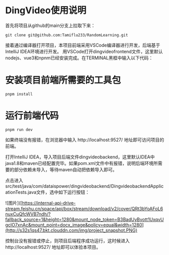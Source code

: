 # DingVideo使用说明
首先将项目从github的main分支上拉取下来：
```shell
git clone git@github.com:Tamiflu233/RandomLearning.git
```
接着通过编译器打开项目，本项目前端采用VSCode编译器进行开发，后端基于IntelliJ IDEA环境进行开发。
用VSCode打开dingvideofrontend文件，这里默认nodejs、vue3和npnm已经安装完成。在TERMINAL黑框中输入以下代码：
# 安装项目前端所需要的工具包
```shell
pnpm install
```

# 运行前端代码
```shell
pnpm run dev 

```

如果终端没有报错，在浏览器中输入 http://localhost:9527/ 地址即可访问项目的前端。

打开IntelliJ IDEA，导入项目后端文件dingvideobackend，这里默认IDEA中java1.8和maven已经配置完毕。如果pom.xml文件中有报错，说明后端环境所需要的部分依赖未导入，等待maven自动把依赖导入即可。

点击进入src/test/java/com/dataispower/dingvideobackend/DingvideobackendApplicationTests.java文件，选中如下运行按钮：

![图片]([https://internal-api-drive-stream.feishu.cn/space/api/box/stream/download/v2/cover/QRt3bYoAFoL6nuxCuQfcWVB7ndh/?fallback_source=1&height=1280&mount_node_token=B3BadUyBvott1UxqvUgclO7xnAc&mount_point=docx_image&policy=equal&width=1280](http://s32s1qs47.bkt.clouddn.com/img/project_snapshot.PNG)

控制台没有报错或停止，则项目后端程序成功运行，这时候进入 http://localhost:9527/ 地址即可以体验本项目。
